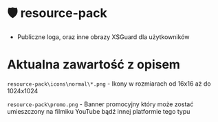 # 🛡️ resource-pack
* Publiczne loga, oraz inne obrazy XSGuard dla użytkowników

# Aktualna zawartość z opisem
`resource-pack\icons\normal\*.png` - Ikony w rozmiarach od 16x16 aż do 1024x1024

`resource-pack\promo.png` - Banner promocyjny który może zostać umieszczony na filmiku YouTube bądź innej platformie tego typu
